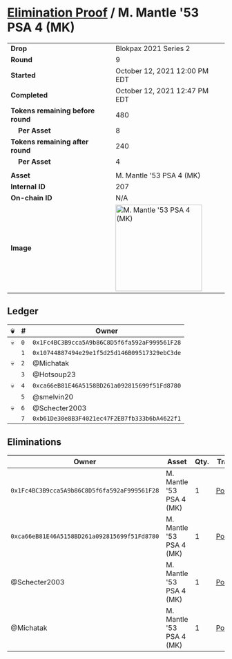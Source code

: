 # [Elimination Proof](./readme.md) / M. Mantle &#039;53 PSA 4 (MK)

|||
|---|---|
| **Drop** | Blokpax 2021 Series 2 |
| **Round** | 9 |
| **Started** | October 12, 2021 12:00 PM EDT |
| **Completed** | October 12, 2021 12:47 PM EDT |
| **Tokens remaining before round** | 480 |
| **&nbsp;&nbsp;&nbsp;&nbsp;Per Asset** | 8 |
| **Tokens remaining after round** | 240 |
| **&nbsp;&nbsp;&nbsp;&nbsp;Per Asset** | 4 |
| | |
| **Asset** | M. Mantle &#039;53 PSA 4 (MK) |
| **Internal ID** | 207 |
| **On-chain ID** | N/A |
| **Image** | <img src="https://tcdn.blokpax.com/9484ebfa-63a4-44d9-8b50-23b30b525748/c6356d29bb4b09e4d95df60503d2f4463e424693bbbe24b34d63e67fa7bde3f6.jpg" height="200" alt="M. Mantle &#039;53 PSA 4 (MK)" /> |

## Ledger

| 💀 | # | Owner |
| --- | --- | --- |
| 💀 | `0` | `0x1Fc4BC3B9cca5A9b86C8D5f6fa592aF999561F28` |
|  | `1` | `0x10744887494e29e1f5d25d146B09517329ebC3de` |
| 💀 | `2` | @Michatak |
|  | `3` | @Hotsoup23 |
| 💀 | `4` | `0xca66eB81E46A5158BD261a092815699f51Fd8780` |
|  | `5` | @smelvin20 |
| 💀 | `6` | @Schecter2003 |
|  | `7` | `0xb61De30e8B3F4021ec47F2EB7fb333b6bA4622f1` |


## Eliminations

| Owner | Asset | Qty. | Transaction |
| --- | --- | --- | --- |
| `0x1Fc4BC3B9cca5A9b86C8D5f6fa592aF999561F28` | M. Mantle '53 PSA 4 (MK) | 1 | [Polygonscan](https://polygonscan.com/tx/0xa04b66bc368b961a5f3c614e302b07bb7730b7cbd58b63d88c062819d398d453) |
| `0xca66eB81E46A5158BD261a092815699f51Fd8780` | M. Mantle '53 PSA 4 (MK) | 1 | [Polygonscan](https://polygonscan.com/tx/0xd399d1da5cff383c291bc91f849d483487bc7104bf82d9abfb2e03cc598f708f) |
| @Schecter2003 | M. Mantle '53 PSA 4 (MK) | 1 | [Polygonscan](https://polygonscan.com/tx/0x9839707229637339fa59e8c38c59ba9e2c7ca02c688331b05da31f0ffacef41d) |
| @Michatak | M. Mantle '53 PSA 4 (MK) | 1 | [Polygonscan](https://polygonscan.com/tx/0x5b63bc09bdc107e984050e0a4a1a5cdcdf9ed7984425af2fccbd8eb30f45b0e2) |
